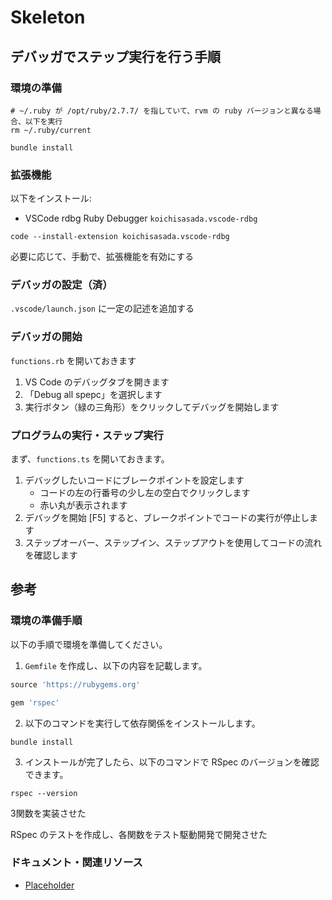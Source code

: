 # Skeleton

## デバッガでステップ実行を行う手順

### 環境の準備

```shell
# ~/.ruby が /opt/ruby/2.7.7/ を指していて、rvm の ruby バージョンと異なる場合、以下を実行
rm ~/.ruby/current

bundle install
```

### 拡張機能

以下をインストール:

- VSCode rdbg Ruby Debugger `koichisasada.vscode-rdbg`

```shell
code --install-extension koichisasada.vscode-rdbg
```

必要に応じて、手動で、拡張機能を有効にする

### デバッガの設定（済）

`.vscode/launch.json` に一定の記述を追加する

### デバッガの開始

`functions.rb` を開いておきます

1. VS Code のデバッグタブを開きます
2. 「Debug all spepc」を選択します
3. 実行ボタン（緑の三角形）をクリックしてデバッグを開始します

### プログラムの実行・ステップ実行

まず、`functions.ts` を開いておきます。

1. デバッグしたいコードにブレークポイントを設定します
    - コードの左の行番号の少し左の空白でクリックします
    - 赤い丸が表示されます
2. デバッグを開始 [F5] すると、ブレークポイントでコードの実行が停止します
3. ステップオーバー、ステップイン、ステップアウトを使用してコードの流れを確認します

## 参考

### 環境の準備手順

以下の手順で環境を準備してください。

1. `Gemfile` を作成し、以下の内容を記載します。

```ruby
source 'https://rubygems.org'

gem 'rspec'

```

2. 以下のコマンドを実行して依存関係をインストールします。

```shell
bundle install
```

3. インストールが完了したら、以下のコマンドで RSpec のバージョンを確認できます。

```shell
rspec --version
```

3関数を実装させた

RSpec のテストを作成し、各関数をテスト駆動開発で開発させた

### ドキュメント・関連リソース

- [Placeholder](https://example.com)
